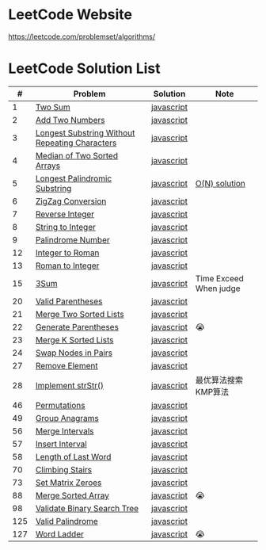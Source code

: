 # LeetCode Website
https://leetcode.com/problemset/algorithms/

# LeetCode Solution List

| # | Problem | Solution | Note |
| - | ------- | -------- | ---- |
| 1 | [Two Sum](https://github.com/superchen14/leetcode/blob/master/problems/two_sum.md) | [javascript](https://github.com/superchen14/leetcode/blob/master/javascript/two_sum.js) | |
| 2 | [Add Two Numbers](https://github.com/superchen14/leetcode/blob/master/problems/add_two_numbers.md) | [javascript](https://github.com/superchen14/leetcode/blob/master/javascript/add_two_numbers.js) | |
| 3 | [Longest Substring Without Repeating Characters](https://github.com/superchen14/leetcode/blob/master/problems/longest_substring_without_repeating_characters.md) | [javascript](https://github.com/superchen14/leetcode/blob/master/javascript/longest_substring_without_repeating_characters.js) | |
| 4 | [Median of Two Sorted Arrays](https://github.com/superchen14/leetcode/blob/master/problems/median_of_two_sorted_arrays.md) | [javascript](https://github.com/superchen14/leetcode/blob/master/javascript/median_of_two_sorted_arrays.js) | |
| 5 | [Longest Palindromic Substring](https://github.com/superchen14/leetcode/blob/master/problems/longest_palindromic_substring.md) | [javascript](https://github.com/superchen14/leetcode/blob/master/javascript/longest_palindromic_substring.js) | [O(N) solution](http://articles.leetcode.com/longest-palindromic-substring-part-ii/) |
| 6 | [ZigZag Conversion](https://github.com/superchen14/leetcode/blob/master/problems/zigzag_conversion.md) | [javascript](https://github.com/superchen14/leetcode/blob/master/javascript/zigzag_conversion.js) | |
| 7 | [Reverse Integer](https://github.com/superchen14/leetcode/blob/master/problems/reverse_integer.md) | [javascript](https://github.com/superchen14/leetcode/blob/master/javascript/reverse_integer.js) | |
| 8 | [String to Integer](https://github.com/superchen14/leetcode/blob/master/problems/string_to_integer.md) | [javascript](https://github.com/superchen14/leetcode/blob/master/javascript/string_to_integer.js) | |
| 9 | [Palindrome Number](https://github.com/superchen14/leetcode/blob/master/problems/palindrome_number.md) | [javascript](https://github.com/superchen14/leetcode/blob/master/javascript/palindrome_number.js) | |
| 12 | [Integer to Roman](https://github.com/superchen14/leetcode/blob/master/problems/integer_to_roman.md) | [javascript](https://github.com/superchen14/leetcode/blob/master/javascript/integer_to_roman.js) | |
| 13 | [Roman to Integer](https://github.com/superchen14/leetcode/blob/master/problems/roman_to_integer.md) | [javascript](https://github.com/superchen14/leetcode/blob/master/javascript/roman_to_integer.js) | |
| 15 | [3Sum](https://github.com/superchen14/leetcode/blob/master/problems/3sum.md) | [javascript](https://github.com/superchen14/leetcode/blob/master/javascript/3sum.js) | Time Exceed When judge |
| 20 | [Valid Parentheses](https://github.com/superchen14/leetcode/blob/master/problems/valid_parentheses.md) | [javascript](https://github.com/superchen14/leetcode/blob/master/javascript/valid_parentheses.js) | |
| 21 | [Merge Two Sorted Lists](https://github.com/superchen14/leetcode/blob/master/problems/merge_two_sorted_lists.md) | [javascript](https://github.com/superchen14/leetcode/blob/master/javascript/merge_two_sorted_lists.js) | |
| 22 | [Generate Parentheses](https://github.com/superchen14/leetcode/blob/master/problems/generate_parentheses.md) | [javascript](https://github.com/superchen14/leetcode/blob/master/javascript/generate_parentheses.js) | 😭 |
| 23 | [Merge K Sorted Lists](https://github.com/superchen14/leetcode/blob/master/problems/merge_k_sorted_lists.md) | [javascript](https://github.com/superchen14/leetcode/blob/master/javascript/merge_k_sorted_lists.js) | |
| 24 | [Swap Nodes in Pairs](https://github.com/superchen14/leetcode/blob/master/problems/swap_nodes_in_pairs.md) | [javascript](https://github.com/superchen14/leetcode/blob/master/javascript/swap_nodes_in_pairs.js) | |
| 27 | [Remove Element](https://github.com/superchen14/leetcode/blob/master/problems/remove_element.md) | [javascript](https://github.com/superchen14/leetcode/blob/master/javascript/remove_element.js) | |
| 28 | [Implement strStr()](https://github.com/superchen14/leetcode/blob/master/problems/implement_strstr.md) | [javascript](https://github.com/superchen14/leetcode/blob/master/javascript/implement_strstr.js) | 最优算法搜索KMP算法 |
| 46 | [Permutations](https://github.com/superchen14/leetcode/blob/master/problems/permutations.md) | [javascript](https://github.com/superchen14/leetcode/blob/master/javascript/permutations.js) | |
| 49 | [Group Anagrams](https://github.com/superchen14/leetcode/blob/master/problems/group_anagrams.md) | [javascript](https://github.com/superchen14/leetcode/blob/master/javascript/group_anagrams.js) | |
| 56 | [Merge Intervals](https://github.com/superchen14/leetcode/blob/master/problems/merge_intervals.md) | [javascript](https://github.com/superchen14/leetcode/blob/master/javascript/merge_intervals.js) | |
| 57 | [Insert Interval](https://github.com/superchen14/leetcode/blob/master/problems/insert_interval.md) | [javascript](https://github.com/superchen14/leetcode/blob/master/javascript/insert_interval.js) | |
| 58 | [Length of Last Word](https://github.com/superchen14/leetcode/blob/master/problems/length_of_last_word.md) | [javascript](https://github.com/superchen14/leetcode/blob/master/javascript/length_of_last_word.js) | |
| 70 | [Climbing Stairs](https://github.com/superchen14/leetcode/blob/master/problems/climbing_stairs.md) | [javascript](https://github.com/superchen14/leetcode/blob/master/javascript/climbing_stairs.js) | |
| 73 | [Set Matrix Zeroes](https://github.com/superchen14/leetcode/blob/master/problems/set_matrix_zeroes.md) | [javascript](https://github.com/superchen14/leetcode/blob/master/javascript/set_matrix_zeroes.js) | |
| 88 | [Merge Sorted Array](https://github.com/superchen14/leetcode/blob/master/problems/merge_sorted_array.md) | [javascript](https://github.com/superchen14/leetcode/blob/master/javascript/merge_sorted_array.js) | 😭 |
| 98 | [Validate Binary Search Tree](https://github.com/superchen14/leetcode/blob/master/problems/validate_binary_search_tree.md) | [javascript](https://github.com/superchen14/leetcode/blob/master/javascript/validate_binary_search_tree.js) | |
| 125 | [Valid Palindrome](https://github.com/superchen14/leetcode/blob/master/problems/valid_palindromic.md) | [javascript](https://github.com/superchen14/leetcode/blob/master/javascript/valid_palindromic.js) | |
| 127 | [Word Ladder](https://github.com/superchen14/leetcode/blob/master/problems/word_ladder.md) | [javascript](https://github.com/superchen14/leetcode/blob/master/javascript/word_ladder.js) | 😭 |